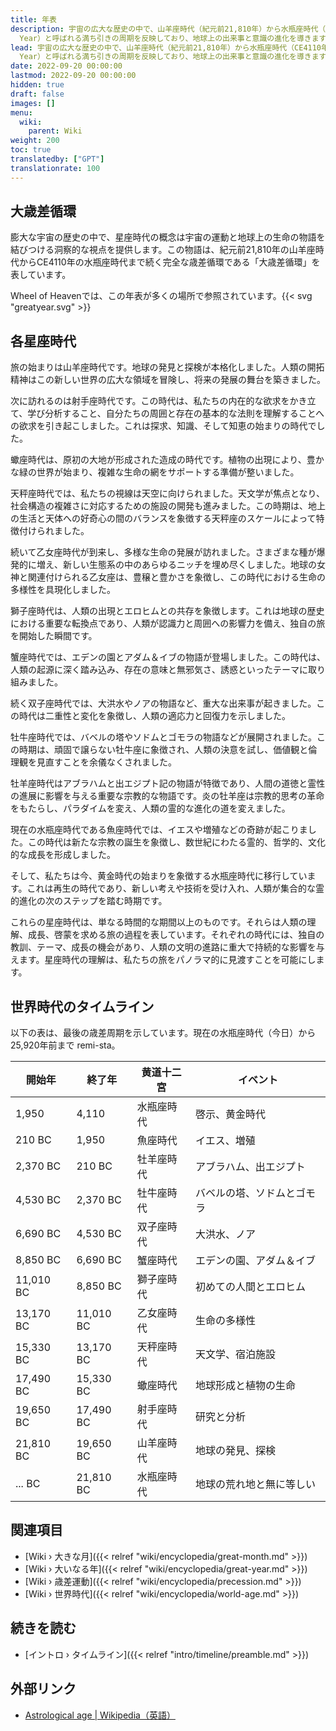 ```yaml
---
title: 年表
description: 宇宙の広大な歴史の中で、山羊座時代（紀元前21,810年）から水瓶座時代（CE4110年）までの12の星座時代は、人類文明を見るための魅力的なレンズを提供します。これらの時代は、大歳差循環（Great
  Year）と呼ばれる満ち引きの周期を反映しており、地球上の出来事と意識の進化を導きます。各時代は、独自の時代とテーマを持ち、独自の教訓をもたらします。山羊座時代は地球の発見と探索を象徴し、射手座時代は研究と分析を推進し、蠍座時代は地球の造成と植物の繁殖をもたらしました。天秤座時代では天文学と宿泊施設に焦点を当て、それを引き継いで乙女座時代では多様な生命が見られました。獅子座時代は人類の誕生と共にエロヒム（Elohim）が現れ、蟹座時代はエデンの園とアダムとイブの物語の時代を象徴します。その後の時代は、双子座時代では洪水、牡牛座時代ではバベルの塔、ソドムとゴモラの出来事、および牡羊座ではアブラハムとエジプトの時代を特徴としています。魚座時代ではイエスの到来と、増殖などの奇跡が起き、現在の水瓶座時代は啓示と黄金時代の始まりを象徴しています。これらの時代は単に時間の経過を示すだけでなく、人類が霊的成長と啓示を求めて旅する壮大な宇宙の旅を表します。
lead: 宇宙の広大な歴史の中で、山羊座時代（紀元前21,810年）から水瓶座時代（CE4110年）までの12の星座時代は、人類文明を見るための魅力的なレンズを提供します。これらの時代は、大歳差循環（Great
  Year）と呼ばれる満ち引きの周期を反映しており、地球上の出来事と意識の進化を導きます。各時代は、独自の時代とテーマを持ち、独自の教訓をもたらします。山羊座時代は地球の発見と探索を象徴し、射手座時代は研究と分析を推進し、蠍座時代は地球の造成と植物の繁殖をもたらしました。天秤座時代では天文学と宿泊施設に焦点を当て、それを引き継いで乙女座時代では多様な生命が見られました。獅子座時代は人類の誕生と共にエロヒム（Elohim）が現れ、蟹座時代はエデンの園とアダムとイブの物語の時代を象徴します。その後の時代は、双子座時代では洪水、牡牛座時代ではバベルの塔、ソドムとゴモラの出来事、および牡羊座ではアブラハムとエジプトの時代を特徴としています。魚座時代ではイエスの到来と、増殖などの奇跡が起き、現在の水瓶座時代は啓示と黄金時代の始まりを象徴しています。これらの時代は単に時間の経過を示すだけでなく、人類が霊的成長と啓示を求めて旅する壮大な宇宙の旅を表します。
date: 2022-09-20 00:00:00
lastmod: 2022-09-20 00:00:00
hidden: true
draft: false
images: []
menu:
  wiki:
    parent: Wiki
weight: 200
toc: true
translatedby: ["GPT"]
translationrate: 100
---
```


## 大歳差循環

膨大な宇宙の歴史の中で、星座時代の概念は宇宙の運動と地球上の生命の物語を結びつける洞察的な視点を提供します。この物語は、紀元前21,810年の山羊座時代からCE4110年の水瓶座時代まで続く完全な歳差循環である「大歳差循環」を表しています。

Wheel of Heavenでは、この年表が多くの場所で参照されています。{{< svg "greatyear.svg" >}}

## 各星座時代

旅の始まりは山羊座時代です。地球の発見と探検が本格化しました。人類の開拓精神はこの新しい世界の広大な領域を冒険し、将来の発展の舞台を築きました。

次に訪れるのは射手座時代です。この時代は、私たちの内在的な欲求をかき立て、学び分析すること、自分たちの周囲と存在の基本的な法則を理解することへの欲求を引き起こしました。これは探求、知識、そして知恵の始まりの時代でした。

蠍座時代は、原初の大地が形成された造成の時代です。植物の出現により、豊かな緑の世界が始まり、複雑な生命の網をサポートする準備が整いました。

天秤座時代では、私たちの視線は天空に向けられました。天文学が焦点となり、社会構造の複雑さに対応するための施設の開発も進みました。この時期は、地上の生活と天体への好奇心の間のバランスを象徴する天秤座のスケールによって特徴付けられました。

続いて乙女座時代が到来し、多様な生命の発展が訪れました。さまざまな種が爆発的に増え、新しい生態系の中のあらゆるニッチを埋め尽くしました。地球の女神と関連付けられる乙女座は、豊穣と豊かさを象徴し、この時代における生命の多様性を具現化しました。

獅子座時代は、人類の出現とエロヒムとの共存を象徴します。これは地球の歴史における重要な転換点であり、人類が認識力と周囲への影響力を備え、独自の旅を開始した瞬間です。

蟹座時代では、エデンの園とアダム＆イブの物語が登場しました。この時代は、人類の起源に深く踏み込み、存在の意味と無邪気さ、誘惑といったテーマに取り組みました。

続く双子座時代では、大洪水やノアの物語など、重大な出来事が起きました。この時代は二重性と変化を象徴し、人類の適応力と回復力を示しました。

牡牛座時代では、バベルの塔やソドムとゴモラの物語などが展開されました。この時期は、頑固で譲らない牡牛座に象徴され、人類の決意を試し、価値観と倫理観を見直すことを余儀なくされました。

牡羊座時代はアブラハムと出エジプト記の物語が特徴であり、人間の道徳と霊性の進展に影響を与える重要な宗教的な物語です。炎の牡羊座は宗教的思考の革命をもたらし、パラダイムを変え、人類の霊的な進化の道を変えました。

現在の水瓶座時代である魚座時代では、イエスや増殖などの奇跡が起こりました。この時代は新たな宗教の誕生を象徴し、数世紀にわたる霊的、哲学的、文化的な成長を形成しました。

そして、私たちは今、黄金時代の始まりを象徴する水瓶座時代に移行しています。これは再生の時代であり、新しい考えや技術を受け入れ、人類が集合的な霊的進化の次のステップを踏む時期です。

これらの星座時代は、単なる時間的な期間以上のものです。それらは人類の理解、成長、啓蒙を求める旅の過程を表しています。それぞれの時代には、独自の教訓、テーマ、成長の機会があり、人類の文明の進路に重大で持続的な影響を与えます。星座時代の理解は、私たちの旅をパノラマ的に見渡すことを可能にします。

## 世界時代のタイムライン

以下の表は、最後の歳差周期を示しています。現在の水瓶座時代（今日）から25,920年前まで remi-sta。

| 開始年 | 終了年   | 黄道十二宮         | イベント                        |
|---------|----------|--------------------|---------------------------------|
| 1,950   | 4,110    | 水瓶座時代         | 啓示、黄金時代                  |
| 210 BC  | 1,950    | 魚座時代           | イエス、増殖                    |
| 2,370 BC | 210 BC   | 牡羊座時代         | アブラハム、出エジプト           |
| 4,530 BC | 2,370 BC | 牡牛座時代         | バベルの塔、ソドムとゴモラ       |
| 6,690 BC | 4,530 BC | 双子座時代         | 大洪水、ノア                    |
| 8,850 BC | 6,690 BC | 蟹座時代           | エデンの園、アダム＆イブ          |
| 11,010 BC | 8,850 BC | 獅子座時代         | 初めての人間とエロヒム            |
| 13,170 BC | 11,010 BC | 乙女座時代       | 生命の多様性                    |
| 15,330 BC | 13,170 BC | 天秤座時代         | 天文学、宿泊施設                |
| 17,490 BC | 15,330 BC | 蠍座時代           | 地球形成と植物の生命            |
| 19,650 BC | 17,490 BC | 射手座時代         | 研究と分析                      |
| 21,810 BC | 19,650 BC | 山羊座時代         | 地球の発見、探検                |
| ... BC   | 21,810 BC | 水瓶座時代         | 地球の荒れ地と無に等しい         |

## 関連項目

- [Wiki › 大きな月]({{< relref "wiki/encyclopedia/great-month.md" >}})
- [Wiki › 大いなる年]({{< relref "wiki/encyclopedia/great-year.md" >}})
- [Wiki › 歳差運動]({{< relref "wiki/encyclopedia/precession.md" >}})
- [Wiki › 世界時代]({{< relref "wiki/encyclopedia/world-age.md" >}})

## 続きを読む

- [イントロ › タイムライン]({{< relref "intro/timeline/preamble.md" >}})

## 外部リンク

- [Astrological age | Wikipedia（英語）](https://en.wikipedia.org/wiki/Astrological_age)
